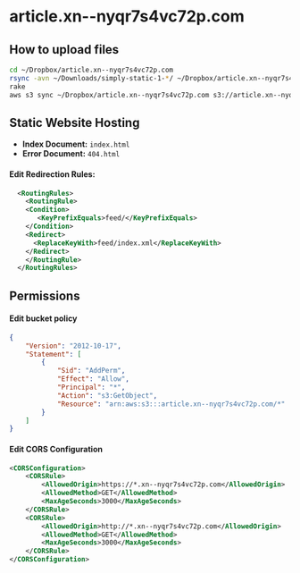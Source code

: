 # article.xn--nyqr7s4vc72p.com

## How to upload files
```bash
cd ~/Dropbox/article.xn--nyqr7s4vc72p.com
rsync -avn ~/Downloads/simply-static-1-*/ ~/Dropbox/article.xn--nyqr7s4vc72p.com/
rake
aws s3 sync ~/Dropbox/article.xn--nyqr7s4vc72p.com s3://article.xn--nyqr7s4vc72p.com --exclude '.git/*'  --delete --dryrun
```


## Static Website Hosting

* **Index Document:** `index.html`
* **Error Document:** `404.html`

#### Edit Redirection Rules:

```xml
  <RoutingRules>
    <RoutingRule>
    <Condition>
       <KeyPrefixEquals>feed/</KeyPrefixEquals>
    </Condition>
    <Redirect>
      <ReplaceKeyWith>feed/index.xml</ReplaceKeyWith>
    </Redirect>
    </RoutingRule>
  </RoutingRules>
```

## Permissions

#### Edit bucket policy

```json
{
	"Version": "2012-10-17",
	"Statement": [
		{
			"Sid": "AddPerm",
			"Effect": "Allow",
			"Principal": "*",
			"Action": "s3:GetObject",
			"Resource": "arn:aws:s3:::article.xn--nyqr7s4vc72p.com/*"
		}
	]
}
```

#### Edit CORS Configuration

```xml
<CORSConfiguration>
    <CORSRule>
        <AllowedOrigin>https://*.xn--nyqr7s4vc72p.com</AllowedOrigin>
        <AllowedMethod>GET</AllowedMethod>
        <MaxAgeSeconds>3000</MaxAgeSeconds>
    </CORSRule>
    <CORSRule>
        <AllowedOrigin>http://*.xn--nyqr7s4vc72p.com</AllowedOrigin>
        <AllowedMethod>GET</AllowedMethod>
        <MaxAgeSeconds>3000</MaxAgeSeconds>
    </CORSRule>
</CORSConfiguration>
```
